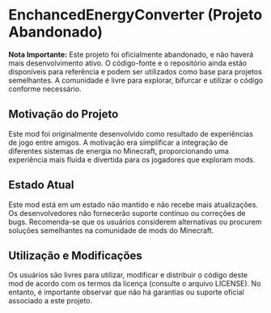 # EnchancedEnergyConverter (Projeto Abandonado)

**Nota Importante:** Este projeto foi oficialmente abandonado, e não haverá mais desenvolvimento ativo. O código-fonte e o repositório ainda estão disponíveis para referência e podem ser utilizados como base para projetos semelhantes. A comunidade é livre para explorar, bifurcar e utilizar o código conforme necessário.

## Motivação do Projeto

Este mod foi originalmente desenvolvido como resultado de experiências de jogo entre amigos. A motivação era simplificar a integração de diferentes sistemas de energia no Minecraft, proporcionando uma experiência mais fluida e divertida para os jogadores que exploram mods.

## Estado Atual

Este mod está em um estado não mantido e não recebe mais atualizações. Os desenvolvedores não fornecerão suporte contínuo ou correções de bugs. Recomenda-se que os usuários considerem alternativas ou procurem soluções semelhantes na comunidade de mods do Minecraft.

## Utilização e Modificações

Os usuários são livres para utilizar, modificar e distribuir o código deste mod de acordo com os termos da licença (consulte o arquivo LICENSE). No entanto, é importante observar que não há garantias ou suporte oficial associado a este projeto.
